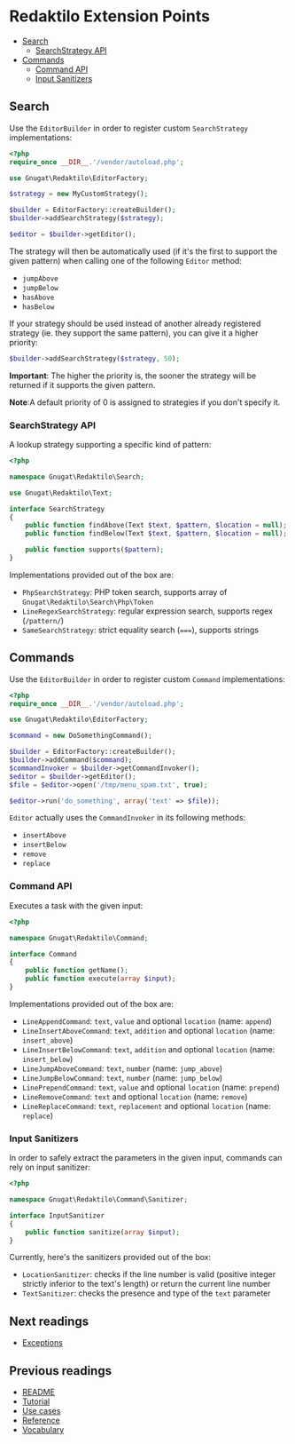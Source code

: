 # Redaktilo Extension Points

* [Search](#search)
    * [SearchStrategy API](#searchstrategy-api)
* [Commands](#commands)
    * [Command API](#command-api)
    * [Input Sanitizers](#input-sanitizers)

## Search

Use the `EditorBuilder` in order to register custom `SearchStrategy`
implementations:

```php
<?php
require_once __DIR__.'/vendor/autoload.php';

use Gnugat\Redaktilo\EditorFactory;

$strategy = new MyCustomStrategy();

$builder = EditorFactory::createBuilder();
$builder->addSearchStrategy($strategy);

$editor = $builder->getEditor();
```

The strategy will then be automatically used (if it's the first to support the
given pattern) when calling one of the following `Editor` method:

* `jumpAbove`
* `jumpBelow`
* `hasAbove`
* `hasBelow`

If your strategy should be used instead of another already registered strategy
(ie. they support the same pattern), you can give it a higher priority:

```php
$builder->addSearchStrategy($strategy, 50);
```

**Important**: The higher the priority is, the sooner the strategy will be
returned if it supports the given pattern.

**Note**:A default priority of 0 is assigned to strategies if you don't specify
it.

### SearchStrategy API

A lookup strategy supporting a specific kind of pattern:

```php
<?php

namespace Gnugat\Redaktilo\Search;

use Gnugat\Redaktilo\Text;

interface SearchStrategy
{
    public function findAbove(Text $text, $pattern, $location = null);
    public function findBelow(Text $text, $pattern, $location = null);

    public function supports($pattern);
}
```

Implementations provided out of the box are:

* `PhpSearchStrategy`: PHP token search, supports array of `Gnugat\Redaktilo\Search\Php\Token`
* `LineRegexSearchStrategy`: regular expression search, supports regex (`/pattern/`)
* `SameSearchStrategy`: strict equality search (`===`), supports strings

## Commands

Use the `EditorBuilder` in order to register custom `Command` implementations:

```php
<?php
require_once __DIR__.'/vendor/autoload.php';

use Gnugat\Redaktilo\EditorFactory;

$command = new DoSomethingCommand();

$builder = EditorFactory::createBuilder();
$builder->addCommand($command);
$commandInvoker = $builder->getCommandInvoker();
$editor = $builder->getEditor();
$file = $editor->open('/tmp/menu_spam.txt', true);

$editor->run('do_something', array('text' => $file));
```

`Editor` actually uses the `CommandInvoker` in its following methods:

* `insertAbove`
* `insertBelow`
* `remove`
* `replace`

### Command API

Executes a task with the given input:

```php
<?php

namespace Gnugat\Redaktilo\Command;

interface Command
{
    public function getName();
    public function execute(array $input);
}
```

Implementations provided out of the box are:

* `LineAppendCommand`: `text`, `value` and optional `location` (name: `append`)
* `LineInsertAboveCommand`: `text`, `addition` and optional `location` (name: `insert_above`)
* `LineInsertBelowCommand`: `text`, `addition` and optional `location` (name: `insert_below`)
* `LineJumpAboveCommand`: `text`, `number` (name: `jump_above`)
* `LineJumpBelowCommand`: `text`, `number` (name: `jump_below`)
* `LinePrependCommand`: `text`, `value` and optional `location` (name: `prepend`)
* `LineRemoveCommand`: `text` and optional `location` (name: `remove`)
* `LineReplaceCommand`: `text`, `replacement` and optional `location` (name: `replace`)

### Input Sanitizers

In order to safely extract the parameters in the given input, commands can rely
on input sanitizer:

```php
<?php

namespace Gnugat\Redaktilo\Command\Sanitizer;

interface InputSanitizer
{
    public function sanitize(array $input);
}
```

Currently, here's the sanitizers provided out of the box:

* `LocationSanitizer`: checks if the line number is valid
  (positive integer strictly inferior to the text's length) or return the
  current line number
* `TextSanitizer`: checks the presence and type of the `text` parameter

## Next readings

* [Exceptions](06-exceptions.md)

## Previous readings

* [README](../README.md)
* [Tutorial](01-tutorial.md)
* [Use cases](02-use-cases.md)
* [Reference](03-reference.md)
* [Vocabulary](04-vocabulary.md)
